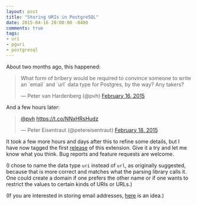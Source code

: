 ```yaml
---
layout: post
title: "Storing URIs in PostgreSQL"
date: 2015-04-16 20:00:00 -0400
comments: true
tags:
- uri
- pguri
- postgresql
---
```


About two months ago, this happened:

<blockquote class="twitter-tweet" lang="en"><p>What form of bribery would be required to convince someone to write an `email` and `url` data type for Postgres, by the way? Any takers?</p>&mdash; Peter van Hardenberg (@pvh) <a href="https://twitter.com/pvh/status/567395527357001728">February 16, 2015</a></blockquote>
<script async src="//platform.twitter.com/widgets.js" charset="utf-8"></script>

And a few hours later:

<blockquote class="twitter-tweet" data-conversation="none" data-cards="hidden" lang="en"><p><a href="https://twitter.com/pvh">@pvh</a> <a href="https://t.co/NNxHRsHudz">https://t.co/NNxHRsHudz</a></p>&mdash; Peter Eisentraut (@petereisentraut) <a href="https://twitter.com/petereisentraut/status/567902299194073089">February 18, 2015</a></blockquote>
<script async src="//platform.twitter.com/widgets.js" charset="utf-8"></script>

It took a few more hours and days after this to refine some details,
but I have now tagged the first
[release](https://github.com/petere/pguri/releases/tag/1.20150415) of
this extension.  Give it a try and let me know what you think.  Bug
reports and feature requests are welcome.

(I chose to name the data type `uri` instead of `url`, as originally
suggested, because that is more correct and matches what the parsing
library calls it.  One could create a domain if one prefers the other
name or if one wants to restrict the values to certain kinds of URIs
or URLs.)

(If you are interested in storing email addresses,
[here](https://wiki.postgresql.org/wiki/Email_address_parsing) is an
idea.)
